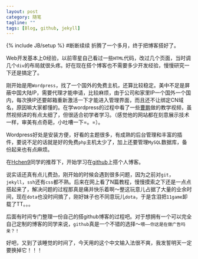 ```yaml
---
layout: post
category: 随笔
tagline: ""
tags: [Blog, github, jekyll]
---
```


{% include JB/setup %}
#断断续续
折腾了一个多月，终于把博客搭好了。

Web开发基本上0经验，以前零星自己看过一些`HTML`代码，改过几个页面，当时调几个`div`的布局就很头疼。好在现在搭个博客也不需要多少开发经验，慢慢研究一下还是搞定了。

刚开始是用`Wordpress`，找了一个国外的免费主机，还算比较稳定。美中不足是屏蔽中国大陆IP，需要代理才能申请，比较麻烦，由于公司和家里IP一个国外一个国内，每次换IP还要邮箱重新激活一下才能进入管理界面，而且还不让绑定CN域名，原因嘛大家都懂的。在学wordpress的过程中看了一些[曹鹏](http://www.caopeng.net)做的教学视频，虽然视频讲的有点太细了，但很适合初学者学习。（感觉他的网站都在刻意展示技术一样，审美有点奇葩，小吐嘈一下=。=）。

Wordpress好处是安装方便，好看的主题很多，有成熟的后台管理和丰富的插件，要说不足的话就是好的免费`php`主机太少了，加上还要管理`MySQL`数据库，备份起来也有点麻烦。

在[Hchen9](http://www.haochen.me)同学的推荐下，开始学习在[github](http://github.com)上搭个人博客。

说实话还真有点儿费劲，刚开始的时候会遇到很多问题，因为之前对`git`，`jekyll`，`ssh`还有`css`都不熟。后来在网上看了N篇教程，慢慢摸索之下还是一点点搭起来了，解决问题的过程那真是痛并快乐着啊～整这玩意儿占据了大量的业余时间，现在`dota`也没时间搞了，刚好妹子也不同意玩儿`dota`，于是含泪把`11game`卸载了TT。。。

后面有时间专门整理一份自己的搭github博客的过程吧。对于想拥有一个可以完全自己定制的博客的同学来说，`github`真是一个不错的选择～`喂——你这是在做广告吗亲？！`

好吧，又到了该睡觉的时间了，今天用的这个中文输入法很不爽，我发誓明天一定要换掉它！！！



